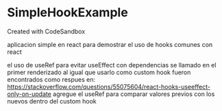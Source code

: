 # SimpleHookExample
Created with CodeSandbox

aplicacion simple en react para demostrar el uso de hooks comunes con react

el uso de useRef para evitar useEffect con dependencias se llamado en el primer renderizado
al igual que usarlo como custom hook fueron encontrados como respues en: 
https://stackoverflow.com/questions/55075604/react-hooks-useeffect-only-on-update
agregue el useRef para comparar valores previos con los nuevos dentro del custom hook
